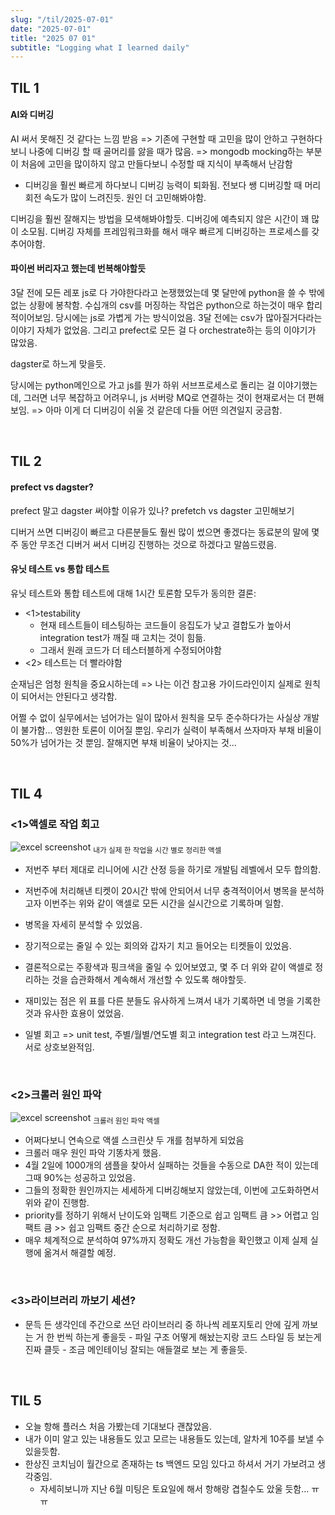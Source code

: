 ```yaml
---
slug: "/til/2025-07-01"
date: "2025-07-01"
title: "2025 07 01"
subtitle: "Logging what I learned daily"
---
```


## **TIL 1**

#### AI와 디버깅

AI 써서 못해진 것 같다는 느낌 받음
=> 기존에 구현할 때 고민을 많이 안하고 구현하다보니 나중에 디버깅 할 때 골머리를 앓을 때가 많음.
=> mongodb mocking하는 부분이 처음에 고민을 많이하지 않고 만들다보니 수정할 때 지식이 부족해서 난감함

- 디버깅을 훨씬 빠르게 하다보니 디버깅 능력이 퇴화됨. 전보다 쌩 디버깅할 때 머리 회전 속도가 많이 느려진듯. 원인 더 고민해봐야함.

디버깅을 훨씬 잘해지는 방법을 모색해봐야할듯. 디버깅에 예측되지 않은 시간이 꽤 많이 소모됨. 디버깅 자체를 프레임워크화를 해서 매우 빠르게 디버깅하는 프로세스를 갖추어야함.

#### 파이썬 버리자고 했는데 번복해야할듯

3달 전에 모든 레포 js로 다 가야한다라고 논쟁했었는데 몇 달만에 python을 쓸 수 밖에 없는 상황에 봉착함. 수십개의 csv를 머징하는 작업은 python으로 하는것이 매우 합리적이어보임.
당시에는 js로 가볍게 가는 방식이었음.
3달 전에는 csv가 많아질거다라는 이야기 자체가 없었음. 그리고 prefect로 모든 걸 다 orchestrate하는 등의 이야기가 많았음.

dagster로 하느게 맞을듯.

당시에는 python메인으로 가고 js를 뭔가 하위 서브프로세스로 돌리는 걸 이야기했는데, 그러면 너무 복잡하고 어려우니, js 서버랑 MQ로 연결하는 것이 현재로서는 더 편해보임. => 아마 이게 더 디버깅이 쉬울 것 같은데 다들 어떤 의견일지 궁금함.

<br/>

## **TIL 2**

#### prefect vs dagster?

prefect 말고 dagster 써야할 이유가 있나? prefetch vs dagster 고민해보기

디버거 쓰면 디버깅이 빠르고 다른분들도 훨씬 많이 썼으면 좋겠다는 동료분의 말에 몇 주 동안 무조건 디버거 써서 디버깅 진행하는 것으로 하겠다고 말씀드렸음.

#### 유닛 테스트 vs 통합 테스트

유닛 테스트와 통합 테스트에 대해 1시간 토론함
모두가 동의한 결론:

- <1>testability
  - 현재 테스트들이 테스팅하는 코드들이 응집도가 낮고 결합도가 높아서 integration test가 깨질 때 고치는 것이 힘듦.
  - 그래서 원래 코드가 더 테스터블하게 수정되어야함
- <2> 테스트는 더 빨라야함

순재님은 엄청 원칙을 중요시하는데 => 나는 이건 참고용 가이드라인이지 실제로 원칙이 되어서는 안된다고 생각함.

어쩔 수 없이 실무에서는 넘어가는 일이 많아서 원칙을 모두 준수하다가는 사실상 개발이 불가함... 영원한 토론이 이어질 뿐임. 우리가 실력이 부족해서 쓰자마자 부채 비율이 50%가 넘어가는 것 뿐임. 잘해지면 부채 비율이 낮아지는 것...

<br/>

## **TIL 4**

### **<1>액셀로 작업 회고**

<div class="image-container">
  <img class="md-image" src="https://d1ykeqyorqdego.cloudfront.net/new-assets/til/2025-07/priv_gantt_07_05.png" alt="excel screenshot"/>
   <sub class>내가 실제 한 작업을 시간 별로 정리한 액셀</sub>
</div>

- 저번주 부터 제대로 리니어에 시간 산정 등을 하기로 개발팀 레벨에서 모두 합의함.
- 저번주에 처리해낸 티켓이 20시간 밖에 안되어서 너무 충격적이어서 병목을 분석하고자 이번주는 위와 같이 액셀로 모든 시간을 실시간으로 기록하며 일함.
- 병목을 자세히 분석할 수 있었음.
- 장기적으로는 줄일 수 있는 회의와 갑자기 치고 들어오는 티켓들이 있었음.
- 결론적으로는 주황색과 핑크색을 줄일 수 있어보였고, 몇 주 더 위와 같이 액셀로 정리하는 것을 습관화해서 계속해서 개선할 수 있도록 해야할듯.
- 재미있는 점은 위 표를 다른 분들도 유사하게 느껴서 내가 기록하면 네 명을 기록한 것과 유사한 효용이 었었음.

- 일별 회고 => unit test, 주별/월별/연도별 회고 integration test 라고 느껴진다. 서로 상호보완적임.

<br/>

### **<2>크롤러 원인 파악**

<div class="image-container">
  <img class="md-image" src="https://d1ykeqyorqdego.cloudfront.net/new-assets/til/2025-07/sp3-da-excel-sc.png" alt="excel screenshot"/>
  <sub class>크롤러 원인 파악 액셀</sub>
</div>

- 어쩌다보니 연속으로 액셀 스크린샷 두 개를 첨부하게 되었음
- 크롤러 매우 원인 파악 기똥차게 했음.
- 4월 2일에 1000개의 샘플을 찾아서 실패하는 것들을 수동으로 DA한 적이 있는데 그때 90%는 성공하고 있었음.
- 그들의 정확한 원인까지는 세세하게 디버깅해보지 않았는데, 이번에 고도화하면서 위와 같이 진행함.
- priority를 정하기 위해서 난이도와 임팩트 기준으로 쉽고 임팩트 큼 >> 어렵고 임팩트 큼 >> 쉽고 임팩트 중간 순으로 처리하기로 정함.
- 매우 체계적으로 분석하여 97%까지 정확도 개선 가능함을 확인했고 이제 실제 실행에 옮겨서 해결할 예정.

<br/>

### **<3>라이브러리 까보기 세션?**

- 문득 든 생각인데 주간으로 쓰던 라이브러리 중 하나씩 레포지토리 안에 깊게 까보는 거 한 번씩 하는게 좋을듯 - 파일 구조 어떻게 해놨는지랑 코드 스타일 등 보는게 진짜 클듯 - 조금 메인테이닝 잘되는 애들껄로 보는 게 좋을듯.

<br/>

## **TIL 5**

- 오늘 항해 플러스 처음 가봤는데 기대보다 괜찮았음.
- 내가 이미 알고 있는 내용들도 있고 모르는 내용들도 있는데, 알차게 10주를 보낼 수 있을듯함.
- 한상진 코치님이 월간으로 존재하는 ts 백엔드 모임 있다고 하셔서 거기 가보려고 생각중임.
  - 자세히보니까 지난 6월 미팅은 토요일에 해서 항해랑 겹칠수도 았울 듯함... ㅠㅠ
